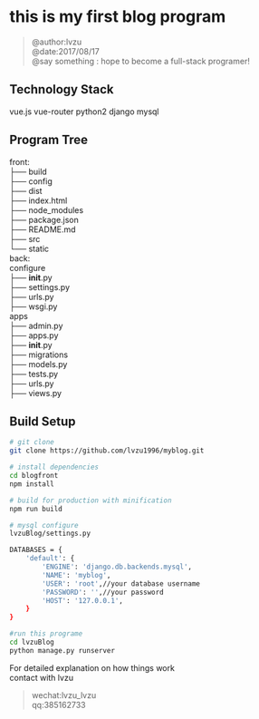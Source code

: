 # this is my first blog program

>@author:lvzu  
>@date:2017/08/17  
>@say something : hope to become a full-stack programer!  

## Technology Stack

vue.js vue-router python2 django mysql

## Program Tree
front:  
├── build  
├── config  
├── dist  
├── index.html  
├── node_modules  
├── package.json  
├── README.md  
├── src  
└── static  
back:  
configure  
├── __init__.py  
├── settings.py  
├── urls.py  
├── wsgi.py  
apps  
├── admin.py  
├── apps.py  
├── __init__.py  
├── migrations  
├── models.py  
├── tests.py  
├── urls.py  
├── views.py  


## Build Setup

``` bash
# git clone
git clone https://github.com/lvzu1996/myblog.git

# install dependencies
cd blogfront  
npm install

# build for production with minification
npm run build

# mysql configure
lvzuBlog/settings.py  

DATABASES = {
    'default': {
        'ENGINE': 'django.db.backends.mysql',
        'NAME': 'myblog',
        'USER': 'root',//your database username
        'PASSWORD': '',//your password
        'HOST': '127.0.0.1',
    }
}

#run this programe
cd lvzuBlog
python manage.py runserver
```

For detailed explanation on how things work  
contact with lvzu  
>wechat:lvzu_lvzu  
qq:385162733
